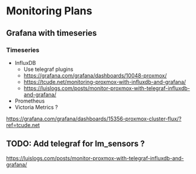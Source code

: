 # Monitoring Plans

## Grafana with timeseries

### Timeseries

- InfluxDB
  - Use telegraf plugins
  - <https://grafana.com/grafana/dashboards/10048-proxmox/>
  - <https://tcude.net/monitoring-proxmox-with-influxdb-and-grafana/>
  - <https://luislogs.com/posts/monitor-proxmox-with-telegraf-influxdb-and-grafana/>
- Prometheus
- Victoria Metrics ?

https://grafana.com/grafana/dashboards/15356-proxmox-cluster-flux/?ref=tcude.net

## TODO: Add telegraf for lm_sensors ? 
https://luislogs.com/posts/monitor-proxmox-with-telegraf-influxdb-and-grafana/
